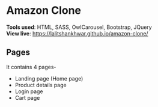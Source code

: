 
# Amazon Clone 

**Tools used**: HTML, SASS, OwlCarousel, Bootstrap, JQuery   
**View live**: https://lalitshankhwar.github.io/amazon-clone/


## Pages
It contains 4 pages-
* Landing page (Home page)
* Product details page
* Login page
* Cart page
